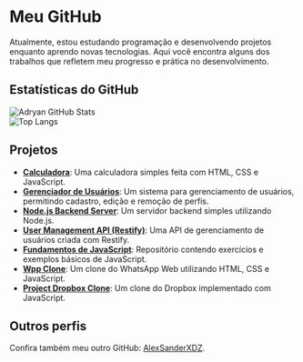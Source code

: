 # Meu GitHub

Atualmente, estou estudando programação e desenvolvendo projetos enquanto aprendo novas tecnologias. Aqui você encontra alguns dos trabalhos que refletem meu progresso e prática no desenvolvimento.

## Estatísticas do GitHub

![Adryan GitHub Stats](https://github-readme-stats.vercel.app/api?username=adryan-santana-flooxmongagua&show_icons=true&theme=radical)  
![Top Langs](https://github-readme-stats.vercel.app/api/top-langs/?username=adryan-santana-flooxmongagua&layout=compact&theme=radical)

## Projetos

- **[Calculadora](https://github.com/adryan-santana-flooxmongagua/Projeto-Calculadora-js)**: Uma calculadora simples feita com HTML, CSS e JavaScript.  
- **[Gerenciador de Usuários](https://github.com/adryan-santana-flooxmongagua/UserManager-Project)**: Um sistema para gerenciamento de usuários, permitindo cadastro, edição e remoção de perfis.  
- **[Node.js Backend Server](https://github.com/adryan-santana-flooxmongagua/nodejs-backendsever)**: Um servidor backend simples utilizando Node.js.  
- **[User Management API (Restify)](https://github.com/adryan-santana-flooxmongagua/user-management-api-restify)**: Uma API de gerenciamento de usuários criada com Restify.
- **[Fundamentos de JavaScript](https://github.com/adryan-santana-flooxmongagua/fundamentos-js)**: Repositório contendo exercícios e exemplos básicos de JavaScript.
- **[Wpp Clone](https://github.com/adryan-santana-flooxmongagua/Wpp-clone)**: Um clone do WhatsApp Web utilizando HTML, CSS e JavaScript.
- **[Project Dropbox Clone](https://github.com/adryan-santana-flooxmongagua/Project-DropboxClone)**: Um clone do Dropbox implementado com JavaScript.

## Outros perfis

Confira também meu outro GitHub: [AlexSanderXDZ](https://github.com/AlexSanderXDZ).
